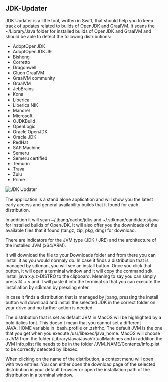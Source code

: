 ## JDK-Updater

JDK Updater is a little tool, written in Swift, that should help you to keep track
of updates related to builds of OpenJDK and GraalVM.
It scans the ~/Library/Java folder for installed builds of OpenJDK and GraalVM and
should be able to detect the following distributions:

- AdoptOpenJDK
- AdoptOpenJDK J9
- Bisheng
- Corretto
- Dragonwell
- Gluon GraalVM
- GraalVM community
- GraalVM
- JebBrains
- Kona
- Liberica
- Liberica NIK
- Mandrel
- Microsoft
- OJDKBuild
- OpenLogic
- Oracle OpenJDK
- Oracle JDK
- RedHat
- SAP Machine
- Semeru
- Semeru certified
- Temurin
- Trava
- Zulu
- Prime


![JDK Updater](https://i.ibb.co/WvzQM9Z/JDKUpdater.png)


The application is a stand alone application and will show you the latest early access and
general availability builds that it found for each distribution.

In addition it will scan ~/.jbang/cache/jdks and ~/.sdkman/candidates/java for installed builds of OpenJDK.
It will also offer you the downloads of the available files that it found (tar.gz, zip, pkg, dmg) for
download. 

There are indicators for the JVM type (JDK / JRE) and the architecture of the installed JVM (x64/ARM).

It will download the file to your Downloads folder and from there you can install it as you would normaly do.
In case it finds a distribution that is managed by sdkman, you will see an install button.
Once you click that button, it will open a terminal window and it will copy the command sdk install java x.y.z-DISTRO
to the clipboard. Meaning to say you can simply press ⌘ + v and it will paste it into the terminal so that you can
execute the installation by sdkman by pressing enter.

In case it finds a distribution that is managed by jbang, pressing the install button will download and install the
selected JDK in the correct folder on your drive and no further action is needed.

The distribution that is set as default JVM in MacOS will be highlighted by a bold italics font. This doesn't mean that
you cannot set a different JAVA_HOME variable in .bash_profile or .zshrhc. The default JVM is the one that you get when you
execute /usr/libexec/java_home.
MacOS will choose a JVM from the folder /Library/Java/JavaVirtualMachines and in addition the JVM Info.plist file needs
to be in the folder /JVM_NAME/Contents/Info.plist to be correctly detected by libexec. 

When clicking on the name of the distribution, a context menu will open with two entries. You can either open the
download page of the selected distribution in your default browser or open the installation path of the distribution 
in a terminal window.

